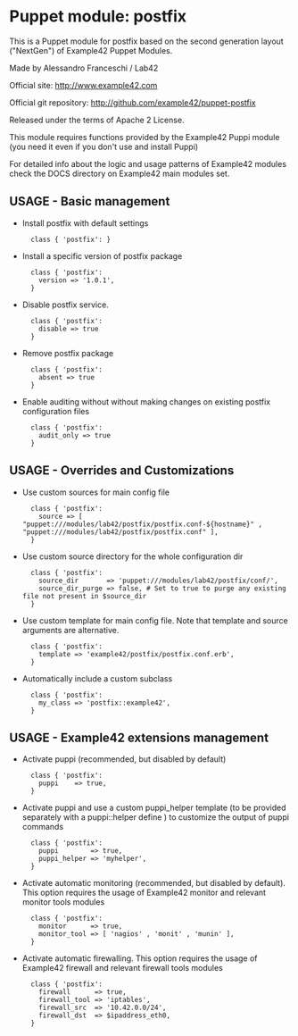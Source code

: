 # Puppet module: postfix

This is a Puppet module for postfix based on the second generation layout ("NextGen") of Example42 Puppet Modules.

Made by Alessandro Franceschi / Lab42

Official site: http://www.example42.com

Official git repository: http://github.com/example42/puppet-postfix

Released under the terms of Apache 2 License.

This module requires functions provided by the Example42 Puppi module (you need it even if you don't use and install Puppi)

For detailed info about the logic and usage patterns of Example42 modules check the DOCS directory on Example42 main modules set.

## USAGE - Basic management

* Install postfix with default settings

        class { 'postfix': }

* Install a specific version of postfix package

        class { 'postfix':
          version => '1.0.1',
        }

* Disable postfix service.

        class { 'postfix':
          disable => true
        }

* Remove postfix package

        class { 'postfix':
          absent => true
        }

* Enable auditing without without making changes on existing postfix configuration files

        class { 'postfix':
          audit_only => true
        }


## USAGE - Overrides and Customizations
* Use custom sources for main config file 

        class { 'postfix':
          source => [ "puppet:///modules/lab42/postfix/postfix.conf-${hostname}" , "puppet:///modules/lab42/postfix/postfix.conf" ], 
        }


* Use custom source directory for the whole configuration dir

        class { 'postfix':
          source_dir       => 'puppet:///modules/lab42/postfix/conf/',
          source_dir_purge => false, # Set to true to purge any existing file not present in $source_dir
        }

* Use custom template for main config file. Note that template and source arguments are alternative. 

        class { 'postfix':
          template => 'example42/postfix/postfix.conf.erb',
        }

* Automatically include a custom subclass

        class { 'postfix':
          my_class => 'postfix::example42',
        }


## USAGE - Example42 extensions management 
* Activate puppi (recommended, but disabled by default)

        class { 'postfix':
          puppi    => true,
        }

* Activate puppi and use a custom puppi_helper template (to be provided separately with a puppi::helper define ) to customize the output of puppi commands 

        class { 'postfix':
          puppi        => true,
          puppi_helper => 'myhelper', 
        }

* Activate automatic monitoring (recommended, but disabled by default). This option requires the usage of Example42 monitor and relevant monitor tools modules

        class { 'postfix':
          monitor      => true,
          monitor_tool => [ 'nagios' , 'monit' , 'munin' ],
        }

* Activate automatic firewalling. This option requires the usage of Example42 firewall and relevant firewall tools modules

        class { 'postfix':       
          firewall      => true,
          firewall_tool => 'iptables',
          firewall_src  => '10.42.0.0/24',
          firewall_dst  => $ipaddress_eth0,
        }


